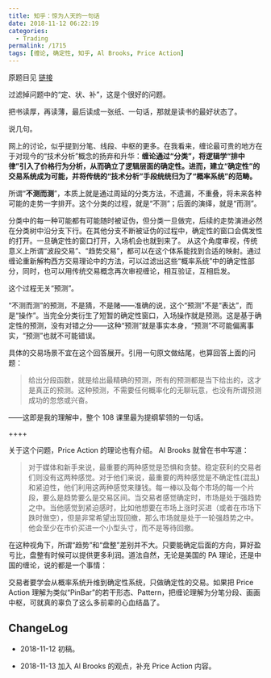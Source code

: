 ```yaml
---
title: 知乎：惊为人天的一句话
date: 2018-11-12 06:22:19
categories:
  - Trading
permalink: /1715
tags: [缠论, 确定性, 知乎, Al Brooks, Price Action]
---
```


原题目见 [链接](<https://www.zhihu.com/question/301642998>)

过滤掉问题中的“定、状、补”，这是个很好的问题。

把书读厚，再读薄，最后读成一张纸、一句话，那就是读书的最好状态了。

说几句。

网上的讨论，似乎提到分笔、线段、中枢的更多。在我看来，缠论最可贵的地方在于对现今的“技术分析”概念的扬弃和升华：**缠论通过“分类”，将逻辑学“排中律”引入了价格行为分析，从而确立了逻辑层面的确定性。进而，建立“确定性”的交易系统成为可能，并将传统的“技术分析”手段统统归为了“概率系统”的范畴。**

所谓“**不测而测**”，本质上就是通过周延的分类方法，不遗漏，不重叠，将未来各种可能的走势一字排开。这个分类的过程，就是“不测”；后面的演绎，就是“而测”。

分类中的每一种可能都有可能随时被证伪，但分类一旦做完，后续的走势演进必然在分类树中沿分支下行。在其他分支不断被证伪的过程中，确定性的窗口会偶发性的打开。一旦确定性的窗口打开，入场机会也就到来了。
从这个角度审视，传统意义上所谓“波段交易”、“趋势交易”，都可以在这个体系能找到合适的映射。通过缠论重新解构西方交易理论中的方法，可以过滤出这些“概率系统”中的确定性部分，同时，也可以用传统交易概念再次审视缠论，相互验证，互相启发。

这个过程无关“预测”。

“不测而测”的预测，不是猜，不是赌——准确的说，这个“预测”不是“表达”，而是“操作”。当完全分类衍生了短暂的确定性窗口，入场操作就是预测。这是基于确定性的预测，没有对错之分——这种“预测”就是事实本身，“预测”不可能偏离事实，“预测”也就不可能错误。

具体的交易场景不宜在这个回答展开。引用一句原文做结尾，也算回答上面的问题：

> 给出分段函数，就是给出最精确的预测，所有的预测都是当下给出的，这才是真正的预测。这种预测，不需要任何概率化的无聊玩意，也没有所谓预测成功的忽悠或兴奋。

——这即是我的理解中，整个 108 课里最为提纲挈领的一句话。

++++

关于这个问题，Price Action 的理论也有介绍。 Al Brooks 就曾在书中写道：

> 对于媒体和新手来说，最重要的两种感觉是恐惧和贪婪。稳定获利的交易者们则没有这两种感觉。对于他们来说，最重要的两种感觉是不确定性(混乱)和紧迫性，他们利用这两种感觉来赚钱。每一棒以及每个市场的每一个片段，要么是趋势要么是交易区间。当交易者感觉确定时，市场是处于强趋势之中。当他感觉到紧迫感时，比如他想要在市场上涨时买进（或者在市场下跌时做空），但是非常希望出现回撤，那么市场就是处于一轮强趋势之中。他会至少在市价买进一个小型头寸，而不是等待回撤。

在这种视角下，所谓“趋势”和“盘整”差别并不大。只要能确定后面的方向，算好盈亏比，盘整有时候可以提供更多利润。道法自然，无论是美国的 PA 理论，还是中国的缠论，说的都是一个事情：

交易者要学会从概率系统升维到确定性系统，只做确定性的交易。如果把 Price Action 理解为类似“PinBar”的若干形态、Pattern，把缠论理解为分笔分段、画画中枢，可就真的辜负了这么多前辈的心血结晶了。

## ChangeLog

- 2018-11-12 初稿。

- 2018-11-13 加入 Al Brooks 的观点，补充 Price Action 内容。